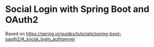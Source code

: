 # Social Login with Spring Boot and OAuth2
Based on https://spring.io/guides/tutorials/spring-boot-oauth2/#_social_login_authserver

